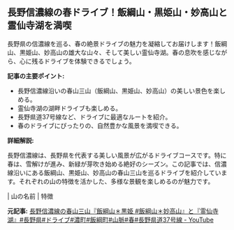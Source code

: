 ## 長野信濃線の春ドライブ！飯綱山・黒姫山・妙高山と霊仙寺湖を満喫

長野県の信濃線を巡る、春の絶景ドライブの魅力を凝縮してお届けします！飯綱山、黒姫山、妙高山の雄大な山々、そして美しい霊仙寺湖。春の息吹を感じながら、心に残るドライブを体験できるでしょう。

**記事の主要ポイント:**

* 長野信濃線沿いの春山三山（飯綱山、黒姫山、妙高山）の美しい景色を楽しめる。
* 霊仙寺湖の湖畔ドライブも楽しめる。
* 長野県道37号線など、ドライブに最適なルートを紹介。
* 春のドライブにぴったりの、自然豊かな風景を満喫できる。

**詳細解説:**

長野信濃線は、長野県を代表する美しい風景が広がるドライブコースです。特に春は、雪解けが進み、新緑が芽吹き始める絶好のシーズン。この記事では、信濃線沿いにある飯綱山、黒姫山、妙高山の春山三山を巡るドライブを紹介しています。それぞれの山の特徴を活かした、多様な景観を楽しめるのが魅力です。

| 山の名前 | 特徴 

**元記事:** [長野信濃線の春山三山『飯綱山＊黒姫 #飯綱山＊妙高山』と『霊仙寺湖』#長野県#ドライブ#濃町#飯綱町#山脈#春#長野県道37号線 - YouTube](https://www.youtube.com/watch?v=3gNG2dZFG3o)